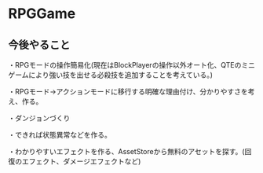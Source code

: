 # RPGGame
## 今後やること
・RPGモードの操作簡易化(現在はBlockPlayerの操作以外オート化、QTEのミニゲームにより強い技を出せる必殺技を追加することを考えている。)

・RPGモード→アクションモードに移行する明確な理由付け、分かりやすさを考え、作る。

・ダンジョンづくり

・できれば状態異常などを作る。

・わかりやすいエフェクトを作る、AssetStoreから無料のアセットを探す。(回復のエフェクト、ダメージエフェクトなど)
